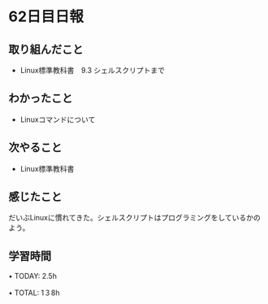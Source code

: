 # 62日目日報

## 取り組んだこと
- Linux標準教科書　9.3 シェルスクリプトまで
  
## わかったこと
- Linuxコマンドについて
  
## 次やること
- Linux標準教科書

## 感じたこと
だいぶLinuxに慣れてきた。シェルスクリプトはプログラミングをしているかのよう。

## 学習時間
• TODAY: 2.5h

• TOTAL: 1３8h
